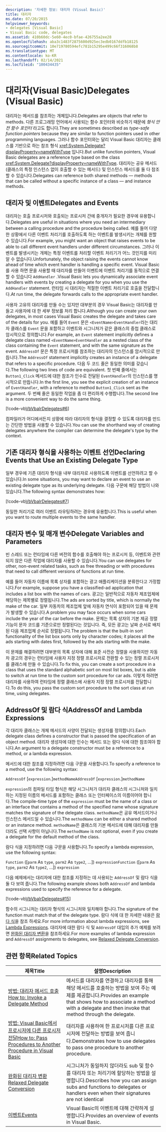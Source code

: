```yaml
---
description: '자세한 정보: 대리자 (Visual Basic)'
title: 대리자
ms.date: 07/20/2015
helpviewer_keywords:
- delegates [Visual Basic]
- Visual Basic code, delegates
ms.assetid: 410b60dc-5e60-4ec0-bfae-426755a2ee28
ms.openlocfilehash: aba3c1483f2875600d925ec3edb0167ddfb18125
ms.sourcegitcommit: 10e719780594efc781b15295e499c66f316068b8
ms.translationtype: MT
ms.contentlocale: ko-KR
ms.lasthandoff: 02/14/2021
ms.locfileid: "100434435"
---
```

# <a name="delegates-visual-basic"></a><span data-ttu-id="c1b15-103">대리자(Visual Basic)</span><span class="sxs-lookup"><span data-stu-id="c1b15-103">Delegates (Visual Basic)</span></span>

<span data-ttu-id="c1b15-104">대리자는 메서드를 참조하는 개체입니다.</span><span class="sxs-lookup"><span data-stu-id="c1b15-104">Delegates are objects that refer to methods.</span></span> <span data-ttu-id="c1b15-105">다른 프로그래밍 언어에서 사용되는 함수 포인터와 비슷하기 때문에 *형식 안전 함수 포인터* 라고도 합니다.</span><span class="sxs-lookup"><span data-stu-id="c1b15-105">They are sometimes described as *type-safe function pointers* because they are similar to function pointers used in other programming languages.</span></span> <span data-ttu-id="c1b15-106">그러나 함수 포인터와는 달리 Visual Basic 대리자는 클래스를 기반으로 하는 참조 형식 <xref:System.Delegate?displayProperty=nameWithType> 입니다.</span><span class="sxs-lookup"><span data-stu-id="c1b15-106">But unlike function pointers, Visual Basic delegates are a reference type based on the class <xref:System.Delegate?displayProperty=nameWithType>.</span></span> <span data-ttu-id="c1b15-107">대리자는 공유 메서드(클래스의 특정 인스턴스 없이 호출할 수 있는 메서드) 및 인스턴스 메서드를 둘 다 참조할 수 있습니다.</span><span class="sxs-lookup"><span data-stu-id="c1b15-107">Delegates can reference both shared methods — methods that can be called without a specific instance of a class — and instance methods.</span></span>

## <a name="delegates-and-events"></a><span data-ttu-id="c1b15-108">대리자 및 이벤트</span><span class="sxs-lookup"><span data-stu-id="c1b15-108">Delegates and Events</span></span>

<span data-ttu-id="c1b15-109">대리자는 호출 프로시저와 호출되는 프로시저 간에 중개자가 필요한 경우에 유용합니다.</span><span class="sxs-lookup"><span data-stu-id="c1b15-109">Delegates are useful in situations where you need an intermediary between a calling procedure and the procedure being called.</span></span> <span data-ttu-id="c1b15-110">예를 들어 다양한 상황에서 다른 이벤트 처리기를 호출하도록 하는 이벤트를 발생시키는 개체를 원할 수 있습니다.</span><span class="sxs-lookup"><span data-stu-id="c1b15-110">For example, you might want an object that raises events to be able to call different event handlers under different circumstances.</span></span> <span data-ttu-id="c1b15-111">그러나 이벤트를 발생시키는 개체는 특정 이벤트를 처리할 이벤트 처리기가 어느 것인지를 미리 알 수 없습니다.</span><span class="sxs-lookup"><span data-stu-id="c1b15-111">Unfortunately, the object raising the events cannot know ahead of time which event handler is handling a specific event.</span></span> <span data-ttu-id="c1b15-112">Visual Basic를 사용 하면 문을 사용할 때 대리자를 만들어 이벤트에 이벤트 처리기를 동적으로 연결할 수 있습니다 `AddHandler` .</span><span class="sxs-lookup"><span data-stu-id="c1b15-112">Visual Basic lets you dynamically associate event handlers with events by creating a delegate for you when you use the `AddHandler` statement.</span></span> <span data-ttu-id="c1b15-113">런타임 시 대리자는 적절한 이벤트 처리기로 호출을 전달합니다.</span><span class="sxs-lookup"><span data-stu-id="c1b15-113">At run time, the delegate forwards calls to the appropriate event handler.</span></span>

<span data-ttu-id="c1b15-114">사용자 고유의 대리자를 만들 수는 있지만 대부분의 경우 Visual Basic는 대리자를 만들고 사용자에 대 한 세부 정보를 처리 합니다.</span><span class="sxs-lookup"><span data-stu-id="c1b15-114">Although you can create your own delegates, in most cases Visual Basic creates the delegate and takes care of the details for you.</span></span> <span data-ttu-id="c1b15-115">예를 들어 `Event` 문은 `<EventName>EventHandler`라는 대리자 클래스를 `Event` 문을 포함하고 이벤트와 시그니처가 같은 클래스의 중첩 클래스로 암시적으로 정의합니다.</span><span class="sxs-lookup"><span data-stu-id="c1b15-115">For example, an `Event` statement implicitly defines a delegate class named `<EventName>EventHandler` as a nested class of the class containing the `Event` statement, and with the same signature as the event.</span></span> <span data-ttu-id="c1b15-116">`AddressOf` 문은 특정 프로시저를 참조하는 대리자의 인스턴스를 암시적으로 만듭니다.</span><span class="sxs-lookup"><span data-stu-id="c1b15-116">The `AddressOf` statement implicitly creates an instance of a delegate that refers to a specific procedure.</span></span> <span data-ttu-id="c1b15-117">다음 두 코드 줄은 동일한 의미를 갖습니다.</span><span class="sxs-lookup"><span data-stu-id="c1b15-117">The following two lines of code are equivalent.</span></span> <span data-ttu-id="c1b15-118">첫 번째 줄에서는 `Button1_Click` 메서드에 대한 참조가 인수로 전달된 `EventHandler`의 인스턴스를 명시적으로 만듭니다.</span><span class="sxs-lookup"><span data-stu-id="c1b15-118">In the first line, you see the explicit creation of an instance of `EventHandler`, with a reference to method `Button1_Click` sent as the argument.</span></span> <span data-ttu-id="c1b15-119">두 번째 줄은 동일한 작업을 좀 더 편리하게 수행합니다.</span><span class="sxs-lookup"><span data-stu-id="c1b15-119">The second line is a more convenient way to do the same thing.</span></span>

[!code-vb[VbVbalrDelegates#6](~/samples/snippets/visualbasic/VS_Snippets_VBCSharp/VbVbalrDelegates/VB/Class1.vb#6)]

<span data-ttu-id="c1b15-120">컴파일러가 어디에서든지 상황에 따라 대리자의 형식을 결정할 수 있도록 대리자를 만드는 간단한 방법을 사용할 수 있습니다.</span><span class="sxs-lookup"><span data-stu-id="c1b15-120">You can use the shorthand way of creating delegates anywhere the compiler can determine the delegate's type by the context.</span></span>

## <a name="declaring-events-that-use-an-existing-delegate-type"></a><span data-ttu-id="c1b15-121">기존 대리자 형식을 사용하는 이벤트 선언</span><span class="sxs-lookup"><span data-stu-id="c1b15-121">Declaring Events that Use an Existing Delegate Type</span></span>

<span data-ttu-id="c1b15-122">일부 경우에 기존 대리자 형식을 내부 대리자로 사용하도록 이벤트를 선언하려고 할 수 있습니다.</span><span class="sxs-lookup"><span data-stu-id="c1b15-122">In some situations, you may want to declare an event to use an existing delegate type as its underlying delegate.</span></span> <span data-ttu-id="c1b15-123">다음 구문에 해당 방법이 나와 있습니다.</span><span class="sxs-lookup"><span data-stu-id="c1b15-123">The following syntax demonstrates how:</span></span>

[!code-vb[VbVbalrDelegates#7](~/samples/snippets/visualbasic/VS_Snippets_VBCSharp/VbVbalrDelegates/VB/Class1.vb#7)]

<span data-ttu-id="c1b15-124">동일한 처리기로 여러 이벤트 라우팅하려는 경우에 유용합니다.</span><span class="sxs-lookup"><span data-stu-id="c1b15-124">This is useful when you want to route multiple events to the same handler.</span></span>

## <a name="delegate-variables-and-parameters"></a><span data-ttu-id="c1b15-125">대리자 변수 및 매개 변수</span><span class="sxs-lookup"><span data-stu-id="c1b15-125">Delegate Variables and Parameters</span></span>

<span data-ttu-id="c1b15-126">빈 스레드 또는 런타임에 다른 버전의 함수를 호출해야 하는 프로시저 등, 이벤트와 관련되지 않은 다른 작업에 대리자를 사용할 수 있습니다.</span><span class="sxs-lookup"><span data-stu-id="c1b15-126">You can use delegates for other, non-event related tasks, such as free threading or with procedures that need to call different versions of functions at run time.</span></span>

<span data-ttu-id="c1b15-127">예를 들어 자동차 이름에 목록 상자를 포함하는 광고 애플리케이션을 분류한다고 가정합니다.</span><span class="sxs-lookup"><span data-stu-id="c1b15-127">For example, suppose you have a classified-ad application that includes a list box with the names of cars.</span></span> <span data-ttu-id="c1b15-128">광고는 일반적으로 자동차 제조업체에 해당하는 제목별로 정렬됩니다.</span><span class="sxs-lookup"><span data-stu-id="c1b15-128">The ads are sorted by title, which is normally the make of the car.</span></span> <span data-ttu-id="c1b15-129">일부 자동차의 제조업체 앞에 자동차 연식이 포함되어 있을 때 문제가 발생할 수 있습니다.</span><span class="sxs-lookup"><span data-stu-id="c1b15-129">A problem you may face occurs when some cars include the year of the car before the make.</span></span> <span data-ttu-id="c1b15-130">문제는 목록 상자의 기본 제공 정렬 기능이 문자 코드를 기준으로만 정렬된다는 것입니다. 즉, 모든 광고는 날짜 순서로 배치된 다음 제조업체 순서로 정렬됩니다.</span><span class="sxs-lookup"><span data-stu-id="c1b15-130">The problem is that the built-in sort functionality of the list box sorts only by character codes; it places all the ads starting with dates first, followed by the ads starting with the make.</span></span>

<span data-ttu-id="c1b15-131">이 문제를 해결하려면 대부분의 목록 상자에 대해 표준 사전순 정렬을 사용하지만 자동차 광고의 경우는 런타임에 사용자 지정 정렬 프로시저로 전환할 수 있는 정렬 프로시저를 클래스에 만들 수 있습니다.</span><span class="sxs-lookup"><span data-stu-id="c1b15-131">To fix this, you can create a sort procedure in a class that uses the standard alphabetic sort on most list boxes, but is able to switch at run time to the custom sort procedure for car ads.</span></span> <span data-ttu-id="c1b15-132">이렇게 하려면 대리자를 사용하여 런타임에 정렬 클래스에 사용자 지정 정렬 프로시저를 전달합니다.</span><span class="sxs-lookup"><span data-stu-id="c1b15-132">To do this, you pass the custom sort procedure to the sort class at run time, using delegates.</span></span>

## <a name="addressof-and-lambda-expressions"></a><span data-ttu-id="c1b15-133">AddressOf 및 람다 식</span><span class="sxs-lookup"><span data-stu-id="c1b15-133">AddressOf and Lambda Expressions</span></span>

<span data-ttu-id="c1b15-134">각 대리자 클래스는 개체 메서드의 사양이 전달되는 생성자를 정의합니다.</span><span class="sxs-lookup"><span data-stu-id="c1b15-134">Each delegate class defines a constructor that is passed the specification of an object method.</span></span> <span data-ttu-id="c1b15-135">대리자 생성자에 대한 인수는 메서드 또는 람다 식에 대한 참조여야 합니다.</span><span class="sxs-lookup"><span data-stu-id="c1b15-135">An argument to a delegate constructor must be a reference to a method, or a lambda expression.</span></span>

<span data-ttu-id="c1b15-136">메서드에 대한 참조를 지정하려면 다음 구문을 사용합니다.</span><span class="sxs-lookup"><span data-stu-id="c1b15-136">To specify a reference to a method, use the following syntax:</span></span>

<span data-ttu-id="c1b15-137">`AddressOf` [`expression`.]`methodName`</span><span class="sxs-lookup"><span data-stu-id="c1b15-137">`AddressOf` [`expression`.]`methodName`</span></span>

<span data-ttu-id="c1b15-138">`expression`의 컴파일 타임 형식은 해당 시그니처가 대리자 클래스의 시그니처와 일치하는 지정된 이름의 메서드를 포함하는 클래스 또는 인터페이스의 이름이어야 합니다.</span><span class="sxs-lookup"><span data-stu-id="c1b15-138">The compile-time type of the `expression` must be the name of a class or an interface that contains a method of the specified name whose signature matches the signature of the delegate class.</span></span> <span data-ttu-id="c1b15-139">`methodName`은 공유 메서드이거나 인스턴스 메서드일 수 있습니다.</span><span class="sxs-lookup"><span data-stu-id="c1b15-139">The `methodName` can be either a shared method or an instance method.</span></span> <span data-ttu-id="c1b15-140">`methodName`은 클래스의 기본 메서드에 대해 대리자를 만들더라도 선택 사항이 아닙니다.</span><span class="sxs-lookup"><span data-stu-id="c1b15-140">The `methodName` is not optional, even if you create a delegate for the default method of the class.</span></span>

<span data-ttu-id="c1b15-141">람다 식을 지정하려면 다음 구문을 사용합니다.</span><span class="sxs-lookup"><span data-stu-id="c1b15-141">To specify a lambda expression, use the following syntax:</span></span>

<span data-ttu-id="c1b15-142">`Function` ([`parm` As `type`, `parm2` As `type2`, ...]) `expression`</span><span class="sxs-lookup"><span data-stu-id="c1b15-142">`Function` ([`parm` As `type`, `parm2` As `type2`, ...]) `expression`</span></span>

<span data-ttu-id="c1b15-143">다음 예제에서는 대리자에 대한 참조를 지정하는 데 사용되는 `AddressOf` 및 람다 식을 둘 다 보여 줍니다.</span><span class="sxs-lookup"><span data-stu-id="c1b15-143">The following example shows both `AddressOf` and lambda expressions used to specify the reference for a delegate.</span></span>

[!code-vb[VbVbalrDelegates#15](~/samples/snippets/visualbasic/VS_Snippets_VBCSharp/VbVbalrDelegates/VB/Class2.vb#15)]

<span data-ttu-id="c1b15-144">함수의 시그니처는 대리자 형식의 시그니처와 일치해야 합니다.</span><span class="sxs-lookup"><span data-stu-id="c1b15-144">The signature of the function must match that of the delegate type.</span></span> <span data-ttu-id="c1b15-145">람다 식에 대 한 자세한 내용은 [람다 식](../procedures/lambda-expressions.md)을 참조 하세요.</span><span class="sxs-lookup"><span data-stu-id="c1b15-145">For more information about lambda expressions, see [Lambda Expressions](../procedures/lambda-expressions.md).</span></span> <span data-ttu-id="c1b15-146">대리자에 대한 람다 식 및 `AddressOf` 대입의 추가 예제를 보려면 [완화된 대리자 변환](relaxed-delegate-conversion.md)을 참조하세요.</span><span class="sxs-lookup"><span data-stu-id="c1b15-146">For more examples of lambda expression and `AddressOf` assignments to delegates, see [Relaxed Delegate Conversion](relaxed-delegate-conversion.md).</span></span>

## <a name="related-topics"></a><span data-ttu-id="c1b15-147">관련 항목</span><span class="sxs-lookup"><span data-stu-id="c1b15-147">Related Topics</span></span>

|<span data-ttu-id="c1b15-148">제목</span><span class="sxs-lookup"><span data-stu-id="c1b15-148">Title</span></span>|<span data-ttu-id="c1b15-149">설명</span><span class="sxs-lookup"><span data-stu-id="c1b15-149">Description</span></span>|
|-----------|-----------------|
|[<span data-ttu-id="c1b15-150">방법: 대리자 메서드 호출</span><span class="sxs-lookup"><span data-stu-id="c1b15-150">How to: Invoke a Delegate Method</span></span>](how-to-invoke-a-delegate-method.md)|<span data-ttu-id="c1b15-151">메서드를 대리자를 연결하고 대리자를 통해 해당 메서드를 호출하는 방법을 보여 주는 예제를 제공합니다.</span><span class="sxs-lookup"><span data-stu-id="c1b15-151">Provides an example that shows how to associate a method with a delegate and then invoke that method through the delegate.</span></span>|
|[<span data-ttu-id="c1b15-152">방법: Visual Basic에서 프로시저에 다른 프로시저 전달</span><span class="sxs-lookup"><span data-stu-id="c1b15-152">How to: Pass Procedures to Another Procedure in Visual Basic</span></span>](how-to-pass-procedures-to-another-procedure.md)|<span data-ttu-id="c1b15-153">대리자를 사용하여 한 프로시저를 다른 프로시저에 전달하는 방법을 보여 줍니다.</span><span class="sxs-lookup"><span data-stu-id="c1b15-153">Demonstrates how to use delegates to pass one procedure to another procedure.</span></span>|
|[<span data-ttu-id="c1b15-154">완화된 대리자 변환</span><span class="sxs-lookup"><span data-stu-id="c1b15-154">Relaxed Delegate Conversion</span></span>](relaxed-delegate-conversion.md)|<span data-ttu-id="c1b15-155">시그니처가 동일하지 않더라도 sub 및 함수를 대리자 또는 처리기에 할당하는 방법을 설명합니다.</span><span class="sxs-lookup"><span data-stu-id="c1b15-155">Describes how you can assign subs and functions to delegates or handlers even when their signatures are not identical</span></span>|
|[<span data-ttu-id="c1b15-156">이벤트</span><span class="sxs-lookup"><span data-stu-id="c1b15-156">Events</span></span>](../events/index.md)|<span data-ttu-id="c1b15-157">Visual Basic의 이벤트에 대해 간략하게 설명합니다.</span><span class="sxs-lookup"><span data-stu-id="c1b15-157">Provides an overview of events in Visual Basic.</span></span>|
